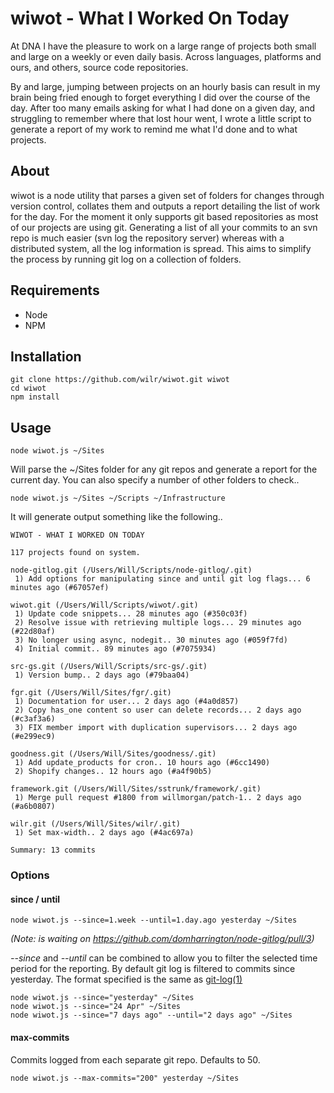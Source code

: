 # wiwot - What I Worked On Today

At DNA I have the pleasure to work on a large range of projects both small 
and large on a weekly or even daily basis. Across languages, platforms and
ours, and others, source code repositories.

By and large, jumping between projects on an hourly basis can result in my 
brain being fried enough to forget everything I did over the course of the 
day. After too many emails asking for what I had done on a given day, and
struggling to remember where that lost hour went, I wrote a little script 
to generate a report of my work to remind me what I'd done and to what 
projects.

## About

wiwot is a node utility that parses a given set of folders for changes through 
version control, collates them and outputs a report detailing the list of work
for the day. For the moment it only supports git based repositories as most of 
our projects are using git. Generating a list of all your commits to an svn
repo is much easier (svn log the repository server) whereas with a distributed
system, all the log information is spread. This aims to simplify the process
by running git log on a collection of folders.

## Requirements

 * Node
 * NPM

## Installation
	
	git clone https://github.com/wilr/wiwot.git wiwot
	cd wiwot
	npm install

## Usage

	node wiwot.js ~/Sites

Will parse the ~/Sites folder for any git repos and generate a report for the
current day. You can also specify a number of other folders to check..

	node wiwot.js ~/Sites ~/Scripts ~/Infrastructure

It will generate output something like the following..

	WIWOT - WHAT I WORKED ON TODAY

	117 projects found on system. 

	node-gitlog.git (/Users/Will/Scripts/node-gitlog/.git)
 	 1) Add options for manipulating since and until git log flags... 6 minutes ago (#67057ef)

	wiwot.git (/Users/Will/Scripts/wiwot/.git)
 	 1) Update code snippets... 28 minutes ago (#350c03f)
 	 2) Resolve issue with retrieving multiple logs... 29 minutes ago (#22d80af)
 	 3) No longer using async, nodegit.. 30 minutes ago (#059f7fd)
 	 4) Initial commit.. 89 minutes ago (#7075934)

	src-gs.git (/Users/Will/Scripts/src-gs/.git)
 	 1) Version bump.. 2 days ago (#79baa04)

	fgr.git (/Users/Will/Sites/fgr/.git)
 	 1) Documentation for user... 2 days ago (#4a0d857)
 	 2) Copy has_one content so user can delete records... 2 days ago (#c3af3a6)
 	 3) FIX member import with duplication supervisors... 2 days ago (#e299ec9)

	goodness.git (/Users/Will/Sites/goodness/.git)
 	 1) Add update_products for cron.. 10 hours ago (#6cc1490)
 	 2) Shopify changes.. 12 hours ago (#a4f90b5)

	framework.git (/Users/Will/Sites/sstrunk/framework/.git)
 	 1) Merge pull request #1800 from willmorgan/patch-1.. 2 days ago (#a6b0807)

	wilr.git (/Users/Will/Sites/wilr/.git)
 	 1) Set max-width.. 2 days ago (#4ac697a)

	Summary: 13 commits

### Options

#### since / until

	node wiwot.js --since=1.week --until=1.day.ago yesterday ~/Sites

*(Note: is waiting on https://github.com/domharrington/node-gitlog/pull/3)*

*--since* and *--until* can be combined to allow you to filter the selected 
time period for the reporting. By default git log is filtered to commits 
since yesterday. The format specified is the same as [git-log(1)](https://www.kernel.org/pub/software/scm/git/docs/git-log.html)

	node wiwot.js --since="yesterday" ~/Sites
	node wiwot.js --since="24 Apr" ~/Sites
	node wiwot.js --since="7 days ago" --until="2 days ago" ~/Sites

#### max-commits

Commits logged from each separate git repo. Defaults to 50.

	node wiwot.js --max-commits="200" yesterday ~/Sites

